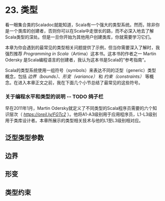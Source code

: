 # 23. 类型

看一眼集合类的Scaladoc就能知道，Scala有一个强大的类型系统。然而，除非你是一个类库的创建者，否则你可以在Scala中走很长的路，而不必深入地去了解Scala类型的深处。但是一旦你开始为其他用户创建类库，你就需要学习它们。

本章为你会遇到的最常见的类型相关问题提供了示例，但当你需要深入了解时，我强烈推荐 *Programming in Scala*（Artima）这本书。这本书的作者之一 Martin Odersky 是Scala编程语言的创建者，我认为这本书是Scala的“参考指南”。

Scala的类型系统使用一组符号（symbols）来表达不同的泛型（generic）类型概念，包括 *边界（bounds）*、*形变（variance）* 和 *约束（constraints）* 等概念。在进入本章正文之前，我在下面几个小节总结了最常见的这些符号。

### 关于编程水平和类型的说明 -- TODO 鸽子栏

早在2011年1月，Martin Odersky就定义了不同类型的Scala程序员需要的六个知识层次（ *https://oreil.ly/FGTc2* ）。他将A1-A3级别用于应用程序员，L1-L3级别用于类库设计者。本章所展示的类型相关技术与他的L1至L3级别相对应。

## 泛型类型参数

## 边界

## 形变

## 类型约束
